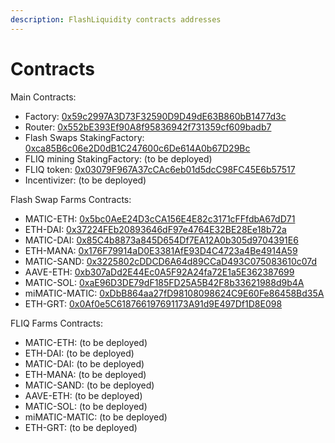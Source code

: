 ```yaml
---
description: FlashLiquidity contracts addresses
---
```


# Contracts

Main Contracts:

* Factory: [0x59c2997A3D73F32590D9D49dE63B860bB1477d3c](https://polygonscan.com/address/0x59c2997A3D73F32590D9D49dE63B860bB1477d3c)
* Router: [0x552bE393Ef90A8f95836942f731359cf609badb7](https://polygonscan.com/address/0x552bE393Ef90A8f95836942f731359cf609badb7)
* Flash Swaps StakingFactory: [0xca85B6c06e2D0dB1C247600c6De614A0b67D29Bc](https://polygonscan.com/address/0xca85B6c06e2D0dB1C247600c6De614A0b67D29Bc)
* FLIQ mining StakingFactory: (to be deployed)
* FLIQ token: [0x03079F967A37cCAc6eb01d5dcC98FC45E6b57517](https://polygonscan.com/address/0x03079F967A37cCAc6eb01d5dcC98FC45E6b57517)
* Incentivizer: (to be deployed)

Flash Swap Farms Contracts:

* MATIC-ETH: [0x5bc0AeE24D3cCA156E4E82c3171cFFfdbA67dD71](https://polygonscan.com/address/0x5bc0AeE24D3cCA156E4E82c3171cFFfdbA67dD71)
* ETH-DAI: [0x37224FEb20893646dF97e4764E32BE28Ee18b72a](https://polygonscan.com/address/0x37224FEb20893646dF97e4764E32BE28Ee18b72a)
* MATIC-DAI: [0x85C4b8873a845D654Df7EA12A0b305d9704391E6](https://polygonscan.com/address/0x85C4b8873a845D654Df7EA12A0b305d9704391E6)
* ETH-MANA: [0x176F79914aD0E3381AfE93D4C4723a4Be4914A59](https://polygonscan.com/address/0x176F79914aD0E3381AfE93D4C4723a4Be4914A59)
* MATIC-SAND: [0x3225802cDDCD6A64d89CCaD493C075083610c07d](https://polygonscan.com/address/0x3225802cDDCD6A64d89CCaD493C075083610c07d)
* AAVE-ETH: [0xb307aDd2E44Ec0A5F92A24fa72E1a5E362387699](https://polygonscan.com/address/0xb307aDd2E44Ec0A5F92A24fa72E1a5E362387699)
* MATIC-SOL: [0xaE96D3DE79dF185FD25A5B42F8b33621988d9b4A](https://polygonscan.com/address/0xaE96D3DE79dF185FD25A5B42F8b33621988d9b4A)
* miMATIC-MATIC: [0xDbB864aa27fD98108098624C9E60Fe86458Bd35A](https://polygonscan.com/address/0xDbB864aa27fD98108098624C9E60Fe86458Bd35A)
* ETH-GRT: [0x0Af0e5C618766197691173A91d9E497Df1D8E098](https://polygonscan.com/address/0x0Af0e5C618766197691173A91d9E497Df1D8E098)

FLIQ Farms Contracts:

* MATIC-ETH: (to be deployed)
* ETH-DAI: (to be deployed)
* MATIC-DAI: (to be deployed)
* ETH-MANA: (to be deployed)
* MATIC-SAND: (to be deployed)
* AAVE-ETH: (to be deployed)
* MATIC-SOL: (to be deployed)
* miMATIC-MATIC: (to be deployed)
* ETH-GRT: (to be deployed)
